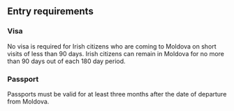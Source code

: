 ## Entry requirements

### **Visa**

No visa is required for Irish citizens who are coming to Moldova on short visits of less than 90 days. Irish citizens can remain in Moldova for no more than 90 days out of each 180 day period.

### Passport

Passports must be valid for at least three months after the date of departure from Moldova.